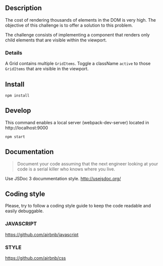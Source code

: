 ## Description
The cost of rendering thousands of elements in the DOM is very high. The objective of this challenge is to offer a solution to this problem.

The challenge consists of implementing a component that renders only child elements that are visible within the viewport.

### Details
A Grid contains multiple `GridItems`. Toggle a className `active` to those `GridItems` that are visible in the viewport.

## Install
```
npm install
```

## Develop
This command enables a local server (webpack-dev-server) located in http://localhost:9000
```
npm start
```

## Documentation
> Document your code assuming that the next engineer looking at your code is a serial killer who knows where you live.

Use JSDoc 3 docummentation style. http://usejsdoc.org/


## Coding style
Please, try to follow a coding style guide to keep the code readable and easily debuggable.

### JAVASCRIPT
https://github.com/airbnb/javascript

### STYLE
https://github.com/airbnb/css
